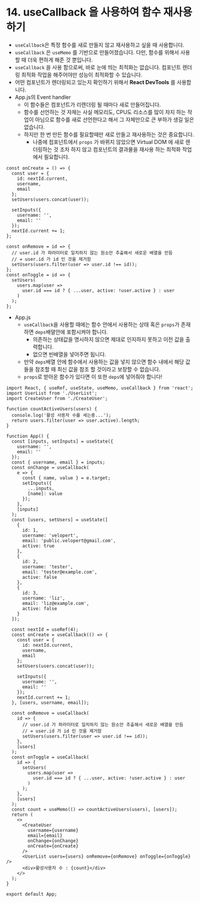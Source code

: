 # 14. useCallback 을 사용하여 함수 재사용하기

- `useCallback`은 특정 함수를 새로 만들지 않고 재사용하고 싶을 때 사용합니다.
- `useCallback` 은 `useMemo` 를 기반으로 만들어졌습니다. 다만, 함수를 위해서 사용 할 때 더욱 편하게 해준 것 뿐입니다.
- `useCallback` 을 사용 함으로써, 바로 눈에 띄는 최적화는 없습니다. 컴포넌트 렌더링 최적화 작업을 해주어야만 성능이 최적화할 수 있습니다.
- 어떤 컴포넌트가 렌더링되고 있는지 확인하기 위해서 **React DevTools** 를 사용합니다.
- App.js의 Event handler
  - 이 함수들은 컴포넌트가 리렌더링 될 때마다 새로 만들어집니다.
  - 함수를 선언하는 것 자체는 사실 메모리도, CPU도 리소스를 많이 차지 하는 작업이 아님으로 함수를 새로 선언한다고 해서 그 자체만으로 큰 부하가 생길 일은 없습니다.
  - 하지만 한 번 만든 함수를 필요할때만 새로 만들고 재사용하는 것은 중요합니다.
    - 나중에 컴포넌트에서 `props` 가 바뀌지 않았으면 Virtual DOM 에 새로 렌더링하는 것 조차 하지 않고 컴포넌트의 결과물을 재사용 하는 최적화 작업에서 필요합니다.

```react
const onCreate = () => {
  const user = {
    id: nextId.current,
    username,
    email
  };
  setUsers(users.concat(user));

  setInputs({
    username: '',
    email: ''
  });
  nextId.current += 1;
};

const onRemove = id => {
  // user.id 가 파라미터로 일치하지 않는 원소만 추출해서 새로운 배열을 만듬
  // = user.id 가 id 인 것을 제거함
  setUsers(users.filter(user => user.id !== id));
};
const onToggle = id => {
  setUsers(
    users.map(user =>
      user.id === id ? { ...user, active: !user.active } : user
    )
  );
};
```



- App.js
  - `useCallback`을 사용할 때에는 함수 안에서 사용하는 상태 혹은 `props`가 존재하면 `deps`배뎔안에 포함시켜야 합니다.
    - 의존하는 상태값을 명시하지 않으면 제대로 인지하지 못하고 이전 값을 출력합니다.
    - 없으면 빈배열을 넣어주면 됩니다.
  - 만약 `deps`배열 안에 함수에서 사용하는 값을 넣지 않으면 함수 내에서 해당 값들을 참조할 때 최신 값을 참조 할 것이라고 보장할 수 없습니다. 
  - `props`로 받아온 함수가 있다면 이 또한 `deps`에 넣어줘야 합니다!

```react
import React, { useRef, useState, useMemo, useCallback } from 'react';
import UserList from './UserList';
import CreateUser from './CreateUser';

function countActiveUsers(users) {
  console.log('활성 사용자 수를 세는중...');
  return users.filter(user => user.active).length;
}

function App() {
  const [inputs, setInputs] = useState({
    username: '',
    email: ''
  });
  const { username, email } = inputs;
  const onChange = useCallback(
    e => {
      const { name, value } = e.target;
      setInputs({
        ...inputs,
        [name]: value
      });
    },
    [inputs]
  );
  const [users, setUsers] = useState([
    {
      id: 1,
      username: 'velopert',
      email: 'public.velopert@gmail.com',
      active: true
    },
    {
      id: 2,
      username: 'tester',
      email: 'tester@example.com',
      active: false
    },
    {
      id: 3,
      username: 'liz',
      email: 'liz@example.com',
      active: false
    }
  ]);

  const nextId = useRef(4);
  const onCreate = useCallback(() => {
    const user = {
      id: nextId.current,
      username,
      email
    };
    setUsers(users.concat(user));

    setInputs({
      username: '',
      email: ''
    });
    nextId.current += 1;
  }, [users, username, email]);

  const onRemove = useCallback(
    id => {
      // user.id 가 파라미터로 일치하지 않는 원소만 추출해서 새로운 배열을 만듬
      // = user.id 가 id 인 것을 제거함
      setUsers(users.filter(user => user.id !== id));
    },
    [users]
  );
  const onToggle = useCallback(
    id => {
      setUsers(
        users.map(user =>
          user.id === id ? { ...user, active: !user.active } : user
        )
      );
    },
    [users]
  );
  const count = useMemo(() => countActiveUsers(users), [users]);
  return (
    <>
      <CreateUser
        username={username}
        email={email}
        onChange={onChange}
        onCreate={onCreate}
      />
      <UserList users={users} onRemove={onRemove} onToggle={onToggle} />
      <div>활성사용자 수 : {count}</div>
    </>
  );
}

export default App;
```


